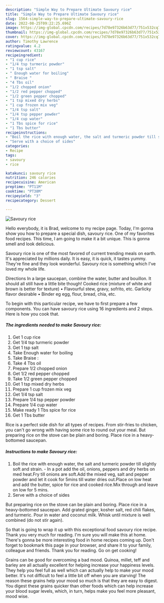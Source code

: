 ```yaml
---
description: "Simple Way to Prepare Ultimate Savoury rice"
title: "Simple Way to Prepare Ultimate Savoury rice"
slug: 1564-simple-way-to-prepare-ultimate-savoury-rice
date: 2022-08-25T09:22:25.696Z
image: https://img-global.cpcdn.com/recipes/7d78e97326b63d77/751x532cq70/savoury-rice-recipe-main-photo.jpg
thumbnail: https://img-global.cpcdn.com/recipes/7d78e97326b63d77/751x532cq70/savoury-rice-recipe-main-photo.jpg
cover: https://img-global.cpcdn.com/recipes/7d78e97326b63d77/751x532cq70/savoury-rice-recipe-main-photo.jpg
author: Timothy Lawrence
ratingvalue: 4.2
reviewcount: 43167
recipeingredient:
- "1 cup rice"
- "1/4 tsp turmeric powder"
- "1 tsp salt"
- " Enough water for boiling"
- " Braise "
- "4 Tbs oil"
- "1/2 chopped onion"
- "1/2 red pepper chopped"
- "1/2 green pepper chopped"
- "1 tsp mixed dry herbs"
- "1 cup frozen mix veg"
- "1/4 tsp salt"
- "1/4 tsp pepper powder"
- "1/4 cup water"
- "1 Tbs spice for rice"
- "1 Tbs butter"
recipeinstructions:
- "Boil the rice with enough water, the salt and turmeric powder till slightly soft and strain. In a pot add the oil, onions, peppers and dry herbs on med heat.Fry till onions are soft.Add the mixed veg, salt and pepper powder and let it cook for 5mins till water dries out.Place on low heat and add the butter, spice for rice and cooked rice.Mix through and leave on low for 5 mins."
- "Serve with a choice of sides"
categories:
- Recipe
tags:
- savoury
- rice

katakunci: savoury rice 
nutrition: 246 calories
recipecuisine: American
preptime: "PT11M"
cooktime: "PT38M"
recipeyield: "3"
recipecategory: Dessert

---
```



![Savoury rice](https://img-global.cpcdn.com/recipes/7d78e97326b63d77/751x532cq70/savoury-rice-recipe-main-photo.jpg)

Hello everybody, it is Brad, welcome to my recipe page. Today, I'm gonna show you how to prepare a special dish, savoury rice. One of my favorites food recipes. This time, I am going to make it a bit unique. This is gonna smell and look delicious.

Savoury rice is one of the most favored of current trending meals on earth. It's appreciated by millions daily. It is easy, it is quick, it tastes yummy. They're fine and they look wonderful. Savoury rice is something which I've loved my whole life.

Directions In a large saucepan, combine the water, butter and bouillon. It should all still have a little bite though! Cooked rice (mixture of white and brown is better for texture) • Flavourful stew, gravy, sofrito, etc. Garlicky flavor desirable • Binder eg egg, flour, bread, chia, etc.


To begin with this particular recipe, we have to first prepare a few components. You can have savoury rice using 16 ingredients and 2 steps. Here is how you cook that.

<!--inarticleads1-->

##### The ingredients needed to make Savoury rice:

1. Get 1 cup rice
1. Get 1/4 tsp turmeric powder
1. Get 1 tsp salt
1. Take  Enough water for boiling
1. Take  Braise :
1. Take 4 Tbs oil
1. Prepare 1/2 chopped onion
1. Get 1/2 red pepper chopped
1. Take 1/2 green pepper chopped
1. Get 1 tsp mixed dry herbs
1. Prepare 1 cup frozen mix veg
1. Get 1/4 tsp salt
1. Prepare 1/4 tsp pepper powder
1. Prepare 1/4 cup water
1. Make ready 1 Tbs spice for rice
1. Get 1 Tbs butter


Rice is a perfect side dish for all types of recipes. From stir-fries to chicken, you can&#39;t go wrong with having some rice to round out your meal. But preparing rice on the stove can be plain and boring. Place rice in a heavy-bottomed saucepan. 

<!--inarticleads2-->

##### Instructions to make Savoury rice:

1. Boil the rice with enough water, the salt and turmeric powder till slightly soft and strain. - In a pot add the oil, onions, peppers and dry herbs on med heat.Fry till onions are soft.Add the mixed veg, salt and pepper powder and let it cook for 5mins till water dries out.Place on low heat and add the butter, spice for rice and cooked rice.Mix through and leave on low for 5 mins.
1. Serve with a choice of sides


But preparing rice on the stove can be plain and boring. Place rice in a heavy-bottomed saucepan. Add grated ginger, kosher salt, red chili flakes, and turmeric. Pour in water and coconut milk. Whisk until mixture is well combined (do not stir again). 

So that is going to wrap it up with this exceptional food savoury rice recipe. Thank you very much for reading. I'm sure you will make this at home. There's gonna be more interesting food in home recipes coming up. Don't forget to bookmark this page in your browser, and share it to your family, colleague and friends. Thank you for reading. Go on get cooking!

Grains can be good for overcoming a bad mood. Quinoa, millet, teff and barley are all actually excellent for helping increase your happiness levels. They help you feel full as well which can actually help to make your mood better. It's not difficult to feel a little bit off when you are starving! The reason these grains help your mood so much is that they are easy to digest. You digest these grains quicker than other foods which can help increase your blood sugar levels, which, in turn, helps make you feel more pleasant, mood wise.
